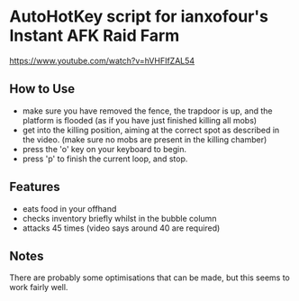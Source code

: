 # AutoHotKey script for ianxofour's Instant AFK Raid Farm
https://www.youtube.com/watch?v=hVHFIfZAL54

## How to Use
* make sure you have removed the fence, the trapdoor is up, and the platform is flooded (as if you have just finished killing all mobs)
* get into the killing position, aiming at the correct spot as described in the video. (make sure no mobs are present in the killing chamber)
* press the 'o' key on your keyboard to begin.
* press 'p' to finish the current loop, and stop.

## Features
* eats food in your offhand
* checks inventory briefly whilst in the bubble column
* attacks 45 times (video says around 40 are required)

## Notes
There are probably some optimisations that can be made, but this seems to work fairly well.

